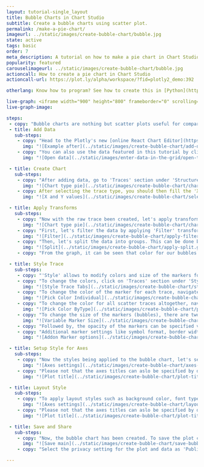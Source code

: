 ```yaml
---
layout: tutorial-single_layout
title: Bubble Charts in Chart Studio
subtitle: Create a bubble charts using scatter plot.
permalink: /make-a-pie-chart/
imageurl: ../static/images/create-bubble-chart/bubble.jpg
state: active
tags: basic
order: 7
meta_description: A tutorial on how to make a pie chart in Chart Studio.
popularity: featured
carouselimageurl: ../static/images/create-bubble-chart/bubble.jpg
actioncall: How to create a pie chart in Chart Studio
actioncall-url: https://plot.ly/alpha/workspace/?fid=plotly2_demo:392

otherlang: Know how to program? See how to create this in [Python](https://plot.ly/python/bubble-charts/) or [R](https://plot.ly/r/bubble-charts/).

live-graph: <iframe width="900" height="800" frameborder="0" scrolling="no" src="https://plot.ly/~plotly2_demo/392.embed"></iframe>
live-graph-image:

steps:
 - copy: "Bubble charts are nothing but scatter plots useful for comparing the relationship between the data objects in three dimensions: X-axis, Y-axis and Z-axis (representing the size of the bubbles). While in addition to the nature of bubble charts to show the relationships in three dimensions, plotly's React Chart Editor allows to group the data points based on a new dimension by the color of bubbles."
 - title: Add Data
   sub-steps:
    - copy: "Head to the Plotly's new [online React Chart Editor](https://plot.ly/create/). You have the option of typing directly in the grid, uploading your local file, or entering a URL of an online dataset. Plotly accepts .xls, .xlsx, or .csv files. For more information on how to enter your data, see [this](http://help.plot.ly/add-data-to-the-plotly-grid/) tutorial."
      img: "![Example after](../static/images/create-bubble-chart/add-data.png)"
    - copy: "You can also use the data featured in this tutorial by clicking on 'Open This Data in Plotly' on the left-hand side. It'll open in your workspace."
      img: "![Open data](../static/images/enter-data-in-the-grid/open-this-data.png)"

 - title: Create Chart
   sub-steps:
    - copy: "After adding data, go to 'Traces' section under 'Structure' menu on the left-hand side. Choose the 'Type' of trace. For creating bubble charts, choose 'Scatter' under 'Simple' trace type (Ideally, The trace will be set to 'Scatter' by default)."
      img: "![Chart type pie](../static/images/create-bubble-chart/chart-type-scatter.png)"
    - copy: After selecting the trace type, you should then fill the 'X' and 'Y' values from the dropdown to create the plot. This will create a raw scatter trace, as seen below."
      img: "![X and Y values](../static/images/create-bubble-chart/select-x-y.png)"

 - title: Apply Transforms
   sub-steps:
    - copy: "Now with the raw trace been created, let's apply transforms. Go to 'Transforms' section under 'Structure' menu on the left-hand side."
      img: "![Chart type pie](../static/images/create-bubble-chart/chart-type-scatter.png)"
    - copy: "First, let's filter the data by applying 'Filter' transform."
      img: "![Filter](../static/images/create-bubble-chart/apply-filter.gif)"
    - copy: "Then, let's split the data into groups. This can be done by using 'Split' transform."
      img: "![Split](../static/images/create-bubble-chart/apply-split.gif)"
    - copy: "From the graph, it can be seen that color for our bubbles has been defined which corresponds to the fourth dimension. As for the size for the bubbles, it can be defined under 'Styles'."

 - title: Style Trace
   sub-steps:
    - copy: "'Style' allows to modify colors and size of the markers for each traces (intividually or all together), add text annotations, add shapes, embed images and many more. To play around with the style of your chart click on 'Style' menu on the left-hand side."
    - copy: "To change the colors, click on 'Traces' section under 'Style' menu. Note that this section has two tabs: 'Individually' (for each individual traces) and 'By Type' (for each trace types), as seen below. The latter allows to apply the style effects to all the traces under the each trace type (in this case, it's 'Scatter' trace) while the former will apply effects to each individual trace where style options are specified, as seen below."
      img: "![Style Trace Tabs](../static/images/create-bubble-chart/style-traces.gif)"
    - copy: "To change the color of the marker for each trace, navigate to the 'Color' option under 'Points' (within 'Individually' tab), and pick a color of your preference either by clicking on the color panel that appears when clicking the color-filled circle or specifying the Hexa-decimal code or RGBA values of the desired color, as seen below."
      img: "![Pick Color Individual](../static/images/create-bubble-chart/pick-color-individually.gif)"
    - copy: "To change the color for all scatter traces altogether, navigate to 'By Type' tab and pick a preset colorscale from the dropdown that appears upon the clicking the default colorscale. Please note to apply same color to all the traces of similar type, click on 'Single' button."
      img: "![Pick Color ByType](../static/images/create-bubble-chart/pick-color-bytype.gif)"
    - copy: "To change the size of the markers (bubbles), there are two modes: 'Constant' or 'Variable'. To set a varying size for the markers based on a new set of data points (Z-axis), click on 'Variable' and select the desired column name provided in the excel."
      img: "![Variable Marker Size](../static/images/create-bubble-chart/variable-marker-size.gif)"
    - copy: "Followed by, the opacity of the markers can be specified via the slider corresponding to 'Point Opacity' option."
    - copy: "Additional marker settings like symbol format, border width, border color, scaling of marker size with respect to the data can also specified from the available options."
      img: "![Addon Marker options](../static/images/create-bubble-chart/marker-addon-options.png)"

 - title: Setup Style for Axes
   sub-steps:
    - copy: "Now the styles being applied to the bubble chart, let's setup the axes titles, axes  range. For this, navigate to 'Axes' section under 'Style' menu, as seen below."
      img: "![Axes settings](../static/images/create-bubble-chart/axes-setup.png)"
    - copy: "Please not that the axes titles can aslo be specified by directly typing on the axes title boxes. Likewise for the plot title, as shown below. "
      img: "![Plot title](../static/images/create-bubble-chart/plot-title.gif)"

 - title: Layout Style
   sub-steps:
    - copy: "To apply layout styles such as background color, font type, font size and font color, navigate to 'General' section under 'Style' menu."
      img: "![Axes settings](../static/images/create-bubble-chart/layout-settings.png)"
    - copy: "Please not that the axes titles can aslo be specified by directly typing on the axes title boxes. Likewise for the plot title, as shown below. "
      img: "![Plot title](../static/images/create-bubble-chart/plot-title.gif)"

 - title: Save and Share
   sub-steps:
    - copy: "Now, the bubble chart has been created. To save the plot click 'Save' button on the left-hand side. A Save pop-up will appear, as seen below, where you can specify the filename for your plot and the data."
      img: "![Save main](../static/images/create-bubble-chart/save-bubble-chart.png)"
    - copy: "Select the privacy setting for the plot and data as 'Public' or 'Private' or 'Private link'. For more information on how sharing works, including the difference between private, public, and secret sharing, visit [this](http://help.plot.ly/save-share-and-export-in-plotly/) page.."

---
```

